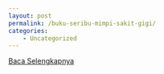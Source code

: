 ```yaml
---
layout: post
permalink: /buku-seribu-mimpi-sakit-gigi/
categories:
    - Uncategorized
---
```


[Baca Selengkapnya](/04)